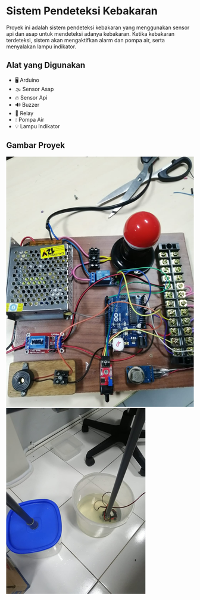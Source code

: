 # Sistem Pendeteksi Kebakaran
Proyek ini adalah sistem pendeteksi kebakaran yang menggunakan sensor api dan asap untuk mendeteksi adanya kebakaran. Ketika kebakaran terdeteksi, sistem akan mengaktifkan alarm dan pompa air, serta menyalakan lampu indikator.

## Alat yang Digunakan

- 🖥️ Arduino
- 🌫️ Sensor Asap
- 🔥 Sensor Api
- 🔊 Buzzer
- 🔌 Relay
- 💧 Pompa Air
- 💡 Lampu Indikator

## Gambar Proyek

![Sistem Pendeteksi Kebakaran](image_2024-05-30_092103722.png)
![Sistem Pendeteksi Kebakaran](image_2024-05-30_091745445.png)
